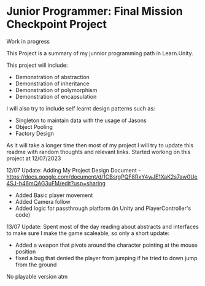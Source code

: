 # Junior Programmer: Final Mission Checkpoint Project
Work in progress

This Project is a summary of my junnior programming path in Learn.Unity.

This project will include:
- Demonstration of abstraction
- Demonstration of inheritance
- Demonstration of polymorphism
- Demonstration of encapsulation

I will also try to include self learnt design patterns such as:
- Singleton to maintain data with the usage of Jasons
- Object Pooling
- Factory Design

As it will take a longer time then most of my project I will try to update this readme with random thoughts and relevant links.
Started working on this project at 12/07/2023


12/07 Update:
Adding My Project Design Document - https://docs.google.com/document/d/1CBsrgPQF8RxY4wJE1XaK2s7aw0Ue4SJ-h46mQAG3uFM/edit?usp=sharing
- Added Basic player movement
- Added Camera follow
- Added logic for passthrough platform (in Unity and PlayerController's code)

13/07 Update:
Spent most of the day reading about abstracts and interfaces to make sure I make the game scaleable, so only a short update:
- Added a weapon that pivots around the character pointing at the mouse position
- fixed a bug that denied the player from jumping if he tried to down jump from the ground






No playable version atm